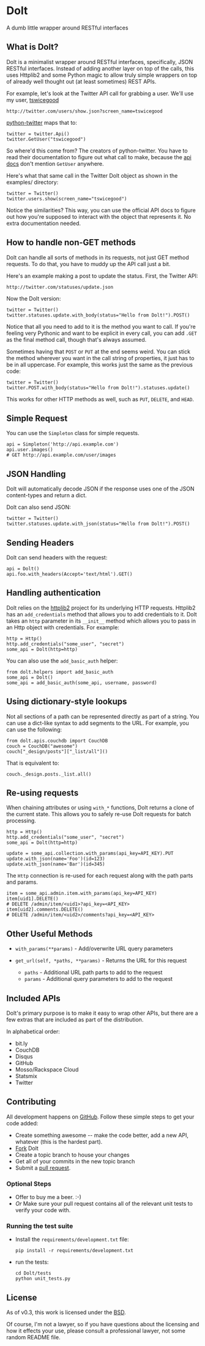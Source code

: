 Dolt
====
A dumb little wrapper around RESTful interfaces

What is Dolt?
-------------
Dolt is a minimalist wrapper around RESTful interfaces, specifically, JSON
RESTful interfaces.  Instead of adding another layer on top of the calls, this
uses Httplib2 and some Python magic to allow truly simple wrappers on top of
already well thought out (at least sometimes) REST APIs.

For example, let's look at the Twitter API call for grabbing a user.  We'll
use my user, [tswicegood][1]

    http://twitter.com/users/show.json?screen_name=tswicegood

[python-twitter][python-twitter] maps that to:

    twitter = twitter.Api()
    twitter.GetUser("tswicegood")

So where'd this come from?  The creators of python-twitter.  You have to read
their documentation to figure out what call to make, because the [api
docs][api-docs] don't mention `GetUser` anywhere.

Here's what that same call in the Twitter Dolt object as shown in the examples/
directory:

    twitter = Twitter()
    twitter.users.show(screen_name="tswicegood")

Notice the similarities?  This way, you can use the official API docs to figure
out how you're supposed to interact with the object that represents it.  No extra
documentation needed.


How to handle non-GET methods
-----------------------------
Dolt can handle all sorts of methods in its requests, not just GET method
requests.  To do that, you have to muddy up the API call just a bit.

Here's an example making a post to update the status.  First, the Twitter
API:

    http://twitter.com/statuses/update.json

Now the Dolt version:

    twitter = Twitter()
    twitter.statuses.update.with_body(status="Hello from Dolt!").POST()

Notice that all you need to add to it is the method you want to call.  If
you're feeling very Pythonic and want to be explicit in every call, you can add
`.GET` as the final method call, though that's always assumed.

Sometimes having that `POST` or `PUT` at the end seems weird.  You can stick
the method wherever you want in the call string of properties, it just has to
be in all uppercase.  For example, this works just the same as the previous
code:

    twitter = Twitter()
    twitter.POST.with_body(status="Hello from Dolt!").statuses.update()

This works for other HTTP methods as well, such as `PUT`, `DELETE`, and `HEAD`.

Simple Request
--------------
You can use the `Simpleton` class for simple requests.

    api = Simpleton('http://api.example.com')
    api.user.images()
    # GET http://api.example.com/user/images

JSON Handling
-------------
Dolt will automatically decode JSON if the response uses one of the JSON
content-types and return a dict.

Dolt can also send JSON:

    twitter = Twitter()
    twitter.statuses.update.with_json(status="Hello from Dolt!").POST()

Sending Headers
---------------
Dolt can send headers with the request:

    api = Dolt()
    api.foo.with_headers(Accept='text/html').GET()

Handling authentication
-----------------------
Dolt relies on the [httplib2][httplib2] project for its underlying HTTP
requests.  Httplib2 has an `add_credentials` method that allows you to add
credentials to it.  Dolt takes an `http` parameter in its `__init__` method
which allows you to pass in an Http object with credentials.  For example:

    http = Http()
    http.add_credentials("some_user", "secret")
    some_api = Dolt(http=http)

You can also use the `add_basic_auth` helper:

    from dolt.helpers import add_basic_auth
    some_api = Dolt()
    some_api = add_basic_auth(some_api, username, password)

Using dictionary-style lookups
------------------------------
Not all sections of a path can be represented directly as part of a string.
You can use a dict-like syntax to add segments to the URL.  For example, you
can use the following:

    from dolt.apis.couchdb import CouchDB
    couch = CouchDB("awesome")
    couch["_design/posts"]["_list/all"]()

That is equivalent to:

    couch._design.posts._list.all()

Re-using requests
-----------------
When chaining attributes or using `with_*` functions, Dolt returns a clone of
the current state. This allows you to safely re-use Dolt requests for batch
processing.

    http = Http()
    http.add_credentials("some_user", "secret")
    some_api = Dolt(http=http)

    update = some_api.collection.with_params(api_key=API_KEY).PUT
    update.with_json(name='Foo')(id=123)
    update.with_json(name='Bar')(id=345)

The `Http` connection is re-used for each request along with the path parts 
and params.

    item = some_api.admin.item.with_params(api_key=API_KEY)
    item[uid1].DELETE()
    # DELETE /admin/item/<uid1>?api_key=<API_KEY>
    item[uid2].comments.DELETE()
    # DELETE /admin/item/<uid2>/comments?api_key=<API_KEY>

Other Useful Methods
--------------------

* `with_params(**params)` - Add/overwrite URL query parameters
* `get_url(self, *paths, **params)` - Returns the URL for this request

    * `paths` - Additional URL path parts to add to the request
    * `params` - Additional query parameters to add to the request


Included APIs
-------------
Dolt's primary purpose is to make it easy to wrap other APIs, but there are a
few extras that are included as part of the distribution.

In alphabetical order:

* bit.ly
* CouchDB
* Disqus
* GitHub
* Mosso/Rackspace Cloud
* Statsmix
* Twitter


Contributing
------------
All development happens on [GitHub][main].  Follow these simple steps to get
your code added:

* Create something awesome -- make the code better, add a new API, whatever
  (this is the hardest part).
* [Fork][] Dolt
* Create a topic branch to house your changes
* Get all of your commits in the new topic branch
* Submit a [pull request][].

### Optional Steps
* Offer to buy me a beer. :-)
* *Or* Make sure your pull request contains all of the relevant unit tests to
  verify your code with.

### Running the test suite

* Install the `requirements/development.txt` file:

      pip install -r requirements/development.txt

* run the tests:

      cd Dolt/tests
      python unit_tests.py

License
-------
As of v0.3, this work is licensed under the [BSD][].

Of course, I'm not a lawyer, so if you have questions about the licensing and
how it effects your use, please consult a professional lawyer, not some random
README file.



[1]: http://twitter.com/tswicegood
[python-twitter]: http://code.google.com/p/python-twitter/
[api-docs]: http://apiwiki.twitter.com/Twitter-API-Documentation
[httplib2]: http://code.google.com/p/httplib2/
[BSD]: http://opensource.org/licenses/bsd-license.php
[main]: http://github.com/tswicegood/Dolt/
[Fork]: http://help.github.com/forking/
[pull request]: http://help.github.com/pull-requests/
